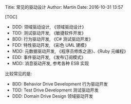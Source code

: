 Title: 常见的驱动设计
Author: Martin
Date: 2016-10-31 13:57

[TOC]

- DDD: 领域驱动设计, 《领域驱动设计》
- TDD: 测试驱动开发, 《敏捷软件开发》
- BDD: 行为驱动开发, 《C# 测试驱动开发》
- FDD: 特性驱动开发, 《彩色 UML 建模》
- MDD: 元数据驱动开发, 《程序员修炼之道》、《Ruby 元编程》
- EDD: 事件驱动开发, 《发布订阅模式》
- MDD: 消息驱动开发, 参考各种 ESB 实现

比较常见的是:

- BDD: Behavior Drive Development 行为驱动开发
- TDD: Test Drive Development 测试驱动开发
- DDD: Domain Drive Design 领域驱动开发

